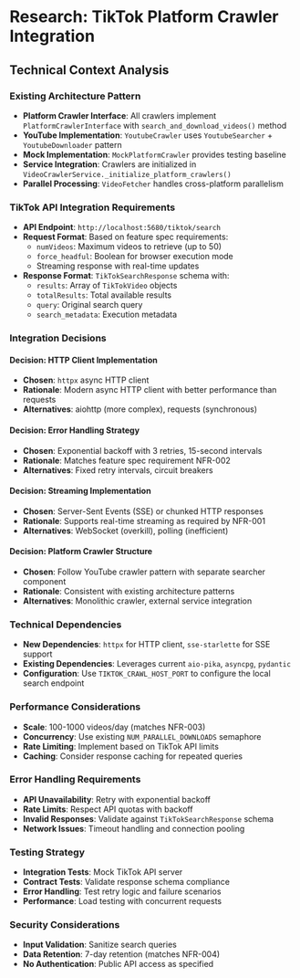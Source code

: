 # Research: TikTok Platform Crawler Integration

## Technical Context Analysis

### Existing Architecture Pattern
- **Platform Crawler Interface**: All crawlers implement `PlatformCrawlerInterface` with `search_and_download_videos()` method
- **YouTube Implementation**: `YoutubeCrawler` uses `YoutubeSearcher` + `YoutubeDownloader` pattern
- **Mock Implementation**: `MockPlatformCrawler` provides testing baseline
- **Service Integration**: Crawlers are initialized in `VideoCrawlerService._initialize_platform_crawlers()`
- **Parallel Processing**: `VideoFetcher` handles cross-platform parallelism

### TikTok API Integration Requirements
- **API Endpoint**: `http://localhost:5680/tiktok/search`
- **Request Format**: Based on feature spec requirements:
  - `numVideos`: Maximum videos to retrieve (up to 50)
  - `force_headful`: Boolean for browser execution mode
  - Streaming response with real-time updates
- **Response Format**: `TikTokSearchResponse` schema with:
  - `results`: Array of `TikTokVideo` objects
  - `totalResults`: Total available results
  - `query`: Original search query
  - `search_metadata`: Execution metadata

### Integration Decisions

#### Decision: HTTP Client Implementation
- **Chosen**: `httpx` async HTTP client
- **Rationale**: Modern async HTTP client with better performance than requests
- **Alternatives**: aiohttp (more complex), requests (synchronous)

#### Decision: Error Handling Strategy
- **Chosen**: Exponential backoff with 3 retries, 15-second intervals
- **Rationale**: Matches feature spec requirement NFR-002
- **Alternatives**: Fixed retry intervals, circuit breakers

#### Decision: Streaming Implementation
- **Chosen**: Server-Sent Events (SSE) or chunked HTTP responses
- **Rationale**: Supports real-time streaming as required by NFR-001
- **Alternatives**: WebSocket (overkill), polling (inefficient)

#### Decision: Platform Crawler Structure
- **Chosen**: Follow YouTube crawler pattern with separate searcher component
- **Rationale**: Consistent with existing architecture patterns
- **Alternatives**: Monolithic crawler, external service integration

### Technical Dependencies
- **New Dependencies**: `httpx` for HTTP client, `sse-starlette` for SSE support
- **Existing Dependencies**: Leverages current `aio-pika`, `asyncpg`, `pydantic`
- **Configuration**: Use `TIKTOK_CRAWL_HOST_PORT` to configure the local search endpoint

### Performance Considerations
- **Scale**: 100-1000 videos/day (matches NFR-003)
- **Concurrency**: Use existing `NUM_PARALLEL_DOWNLOADS` semaphore
- **Rate Limiting**: Implement based on TikTok API limits
- **Caching**: Consider response caching for repeated queries

### Error Handling Requirements
- **API Unavailability**: Retry with exponential backoff
- **Rate Limits**: Respect API quotas with backoff
- **Invalid Responses**: Validate against `TikTokSearchResponse` schema
- **Network Issues**: Timeout handling and connection pooling

### Testing Strategy
- **Integration Tests**: Mock TikTok API server
- **Contract Tests**: Validate response schema compliance
- **Error Handling**: Test retry logic and failure scenarios
- **Performance**: Load testing with concurrent requests

### Security Considerations
- **Input Validation**: Sanitize search queries
- **Data Retention**: 7-day retention (matches NFR-004)
- **No Authentication**: Public API access as specified
